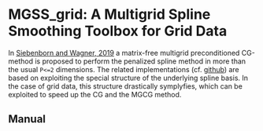 # MGSS_grid: A Multigrid Spline Smoothing Toolbox for Grid Data
In [Siebenborn and Wagner, 2019](https://arxiv.org/abs/1901.00654) a matrix-free multigrid preconditioned CG-method is proposed to perform the penalized spline method in more than the usual `P<=2` dimensions.
The related implementations (cf. [github](https://github.com/SplineSmoothing/MGSS)) are based on exploiting the special structure of the underlying spline basis.
In the case of grid data, this structure drastically symplyfies, which can be exploited to speed up the CG and the MGCG method.

## Manual
